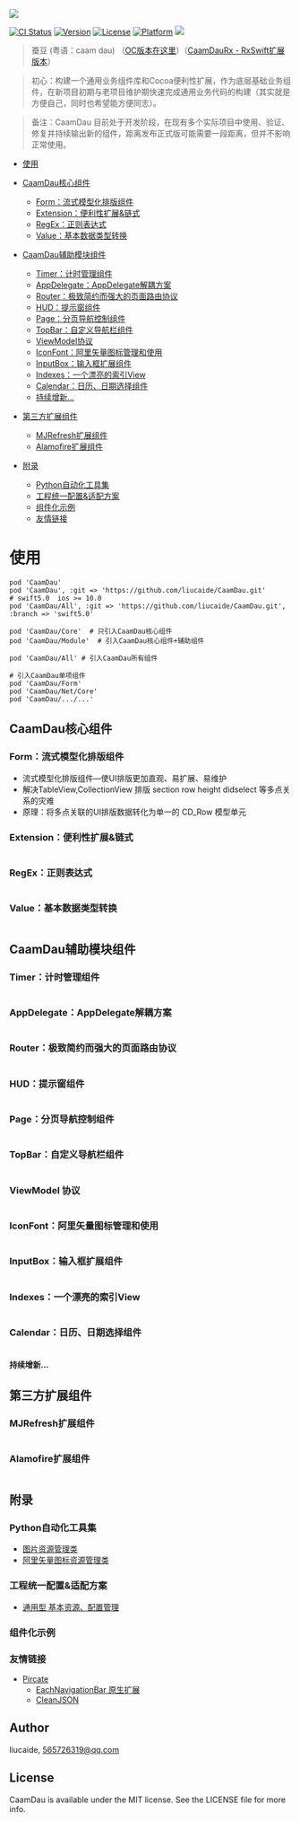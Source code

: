 <p>
  <img src="https://github.com/liucaide/Images/blob/master/CD/caamdau.png" align=centre />
</p>

[![CI Status](https://img.shields.io/travis/liucaide/CaamDau.svg?style=flat)](https://travis-ci.org/liucaide/CaamDau)
[![Version](https://img.shields.io/cocoapods/v/CaamDau.svg?style=flat)](https://cocoapods.org/pods/CaamDau)
[![License](https://img.shields.io/cocoapods/l/CaamDau.svg?style=flat)](https://cocoapods.org/pods/CaamDau)
[![Platform](https://img.shields.io/cocoapods/p/CaamDau.svg?style=flat)](https://cocoapods.org/pods/CaamDau)
[![](https://img.shields.io/badge/Swift-4.0~5.0-orange.svg?style=flat)](https://cocoapods.org/pods/CaamDau)
> 蚕豆 (粤语：caam dau) （[OC版本在这里](https://github.com/liucaide/CaamDauObjC)）（[CaamDauRx - RxSwift扩展版本](https://github.com/liucaide/CaamDauRx)）

> 初心：构建一个通用业务组件库和Cocoa便利性扩展，作为底层基础业务组件，在新项目初期与老项目维护期快速完成通用业务代码的构建（其实就是方便自己，同时也希望能方便同志）。

> 备注：CaamDau 目前处于开发阶段，在现有多个实际项目中使用、验证、修复并持续输出新的组件，距离发布正式版可能需要一段距离，但并不影响正常使用。
- [使用](#使用)
- [CaamDau核心组件](#CaamDau核心组件)
  - [Form：流式模型化排版组件](#Form：流式模型化排版组件)
  - [Extension：便利性扩展&链式](#Extension：便利性扩展&链式)
  - [RegEx：正则表达式](#RegEx：正则表达式)
  - [Value：基本数据类型转换](#Value：基本数据类型转换)
- [CaamDau辅助模块组件](#CaamDau辅助模块组件)
  - [Timer：计时管理组件](#Timer：计时管理组件)
  - [AppDelegate：AppDelegate解耦方案](#AppDelegate：AppDelegate解耦方案)
  - [Router：极致简约而强大的页面路由协议](#Router：极致简约而强大的页面路由协议)
  - [HUD：提示窗组件](#HUD：提示窗组件)
  - [Page：分页导航控制组件](#Page：分页导航控制组件)
  - [TopBar：自定义导航栏组件](#TopBar：自定义导航栏组件)
  - [ViewModel协议](#ViewModel协议)
  - [IconFont：阿里矢量图标管理和使用](#IconFont：阿里矢量图标管理和使用)
  - [InputBox：输入框扩展组件](#InputBox：输入框扩展组件)
  - [Indexes：一个漂亮的索引View](#Indexes：一个漂亮的索引View)
  - [Calendar：日历、日期选择组件](#Calendar：日历、日期选择组件)
  - [持续增新...](#持续增新...)
 
- [第三方扩展组件](#第三方扩展组件)
  - [MJRefresh扩展组件](#MJRefresh扩展组件)
  - [Alamofire扩展组件](#Alamofire扩展组件)
 
- [附录](#附录)
  - [Python自动化工具集](#Python自动化工具集)
  - [工程统一配置&适配方案](#工程统一配置&适配方案)
  - [组件化示例](#组件化示例)
  - [友情链接](#友情链接)
 
# 使用
```
pod 'CaamDau'
pod 'CaamDau', :git => 'https://github.com/liucaide/CaamDau.git'
# swift5.0  ios >= 10.0
pod 'CaamDau/All', :git => 'https://github.com/liucaide/CaamDau.git', :branch => 'swift5.0'

pod 'CaamDau/Core'  # 只引入CaamDau核心组件
pod 'CaamDau/Module'  # 引入CaamDau核心组件+辅助组件

pod 'CaamDau/All' # 引入CaamDau所有组件

# 引入CaamDau单项组件
pod 'CaamDau/Form'
pod 'CaamDau/Net/Core'
pod 'CaamDau/.../...'
```

## CaamDau核心组件
### Form：流式模型化排版组件
- 流式模型化排版组件—使UI排版更加直观、易扩展、易维护
- 解决TableView,CollectionView 排版 section row height didselect 等多点关系的灾难
- 原理：将多点关联的UI排版数据转化为单一的 CD_Row 模型单元
### Extension：便利性扩展&链式
```
```
### RegEx：正则表达式
```
```
### Value：基本数据类型转换
```
```

## CaamDau辅助模块组件
### Timer：计时管理组件
```
```
### AppDelegate：AppDelegate解耦方案
```
```
### Router：极致简约而强大的页面路由协议
```
```
### HUD：提示窗组件
```
```
### Page：分页导航控制组件
```
```
### TopBar：自定义导航栏组件
```
```
### ViewModel 协议
```
```
### IconFont：阿里矢量图标管理和使用
```
```
### InputBox：输入框扩展组件
```
```
### Indexes：一个漂亮的索引View
```
```
### Calendar：日历、日期选择组件
```
```
#### 持续增新...

## 第三方扩展组件
### MJRefresh扩展组件
```
```
### Alamofire扩展组件
```
```

## 附录
### Python自动化工具集
- [图片资源管理类](https://github.com/liucaide/SapSapSeoi/blob/master/swift/swift_assets.py)
- [阿里矢量图标资源管理类](https://github.com/liucaide/SapSapSeoi/blob/master/swift/swift_iconfont.py)

### 工程统一配置&适配方案
- [通用型 基本资源、配置管理](https://github.com/liucaide/CaamDau/tree/master/Example/Util)

### 组件化示例
### 友情链接
- [Pircate](https://github.com/Pircate)
  - [EachNavigationBar 原生扩展](https://github.com/Pircate/EachNavigationBar)
  - [CleanJSON](https://github.com/Pircate/CleanJSON)

## Author

liucaide, 565726319@qq.com

## License

CaamDau is available under the MIT license. See the LICENSE file for more info.
